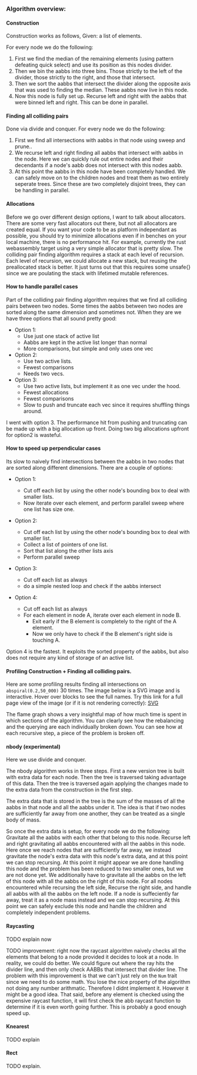
### Algorithm overview:


#### Construction

Construction works as follows, Given: a list of elements.

For every node we do the following:
1. First we find the median of the remaining elements (using pattern defeating quick select) and use its position as this nodes divider.
2. Then we bin the aabbs into three bins. Those strictly to the left of the divider, those strictly to the right, and those that intersect.
3. Then we sort the aabbs that intersect the divider along the opposite axis that was used to finding the median. These aabbs now live in this node.
4. Now this node is fully set up. Recurse left and right with the aabbs that were binned left and right. This can be done in parallel.


#### Finding all colliding pairs

Done via divide and conquer. For every node we do the following:
1) First we find all intersections with aabbs in that node using sweep and prune..
2) We recurse left and right finding all aabbs that intersect with aabbs in the node.
	Here we can quickly rule out entire nodes and their decendants if a node's aabb does not intersect
	with this nodes aabb.
3) At this point the aabbs in this node have been completely handled. We can safely move on to the children nodes 
   and treat them as two entirely seperate trees. Since these are two completely disjoint trees, they can be handling in
   parallel.


#### Allocations

Before we go over different design options, I want to talk about allocators. There are some very fast allocators out
there, but not all allocators are created equal. If you want your code to be as platform independant as possible,
you should try to minimize allocations even if in benches on your local machine, there is no performance hit. For example, currently the rust webassembly target using a very simple allocator that is pretty slow. The colliding pair
finding algorithm requires a stack at each level of recursion. Each level of recursion, we could allocate a new stack,
but reusing the preallocated stack is better. It just turns out that this requires some unsafe{} since we are poulating the stack with lifetimed mutable references. 

#### How to handle parallel cases

Part of the colliding pair finding algorithm requires that we find all colliding pairs between two nodes. 
Some times the aabbs between two nodes are sorted along the same dimension and sometimes not. When they are
we have three options that all sound pretty good:

* Option 1:
	* Use just one stack of active list
	* Aabbs are kept in the active list longer than normal
	* More comparisons, but simple and only uses one vec
* Option 2:
	* Use two active lists. 
	* Fewest comparisons
	* Needs two vecs.
* Option 3:
	* Use two active lists, but implement it as one vec under the hood.
	* Fewest allocations
	* Fewest comparisons
	* Slow to push and truncate each vec since it requires shuffling things around.


I went with option 3. The performance hit from pushing and truncating can be made up with a big allocation up front.
Doing two big allocations upfront for option2 is wasteful.


#### How to speed up perpendicular cases

Its slow to naively find intersections between the aabbs in two nodes that are sorted along different dimensions.
There are a couple of options:

* Option 1:
	* Cut off each list by using the other node's bounding box to deal with smaller lists.
	* Now iterate over each element, and perform parallel sweep where one list has size one.

* Option 2:
	* Cut off each list by using the other node's bounding box to deal with smaller list.
	* Collect a list of pointers of one list. 
	* Sort that list along the other lists axis
	* Perform parallel sweep 

* Option 3:
	* Cut off each list as always
	* do a simple nested loop and check if the aabbs intersect

* Option 4:
	* Cut off each list as always
	* For each element in node A, iterate over each element in node B.
		* Exit early if the B element is completely to the right of the A element.
		* Now we only have to check if the B element's right side is touching A.
		
Option 4 is the fastest. It exploits the sorted property of the aabbs, but also does not require
any kind of storage of an active list.

#### Profiling Construction + Finding all colliding pairs.

Here are some profiling results finding all intersections on `abspiral(0.2,50_000)` 30 times. 
The image below is a SVG image and is interactive. Hover over blocks to see the full names.
Try this link for a full page view of the image (or if it is not rendering correctly): [SVG](graphs/flamegraph.svg)

<object class="p" data="graphs/flamegraph.svg" type="image/svg+xml" style="width: 100%;">
</object>

The flame graph shows a very insightful map of how much time is spent in which sections of the algorithm.
You can clearly see how the rebalancing and the querying are each individually broken down.
You can see how at each recursive step, a piece of the problem is broken off.



#### nbody (experimental)

Here we use divide and conquer.

The nbody algorithm works in three steps. First a new version tree is built with extra data for each node. Then the tree is traversed taking advantage of this data. Then the tree is traversed again applying the changes made to the extra data from the construction in the first step.

The extra data that is stored in the tree is the sum of the masses of all the aabbs in that node and all the aabbs under it. The idea is that if two nodes are sufficiently far away from one another, they can be treated as a single body of mass.

So once the extra data is setup, for every node we do the following:
	Gravitate all the aabbs with each other that belong to this node.
	Recurse left and right gravitating all aabbs encountered with all the aabbs in this node.
		Here once we reach nodes that are sufficiently far away, we instead gravitate the node's extra data with this node's extra data, and at this point we can stop recursing.
	At this point it might appear we are done handling this node and the problem has been reduced to two smaller ones, but we are not done yet. We additionally have to gravitate all the aabbs on the left of this node with all the aabbs on the right of this node.
    For all nodes encountered while recursing the left side,
    	Recurse the right side, and handle all aabbs with all the aabbs on the left node.
    	If a node is suffeciently far away, treat it as a node mass instead and we can stop recursing.
    At this point we can safely exclude this node and handle the children and completely independent problems.



#### Raycasting


TODO explain now

TODO improvement:
right now the raycast algorithm naively checks all the elements that belong to a node provided
it decides to look at a node. In reality, we could do better. We could figure out where the ray
hits the divider line, and then only check AABBs that intersect that divider line. The problem
with this improvement is that we can't just rely on the `Num` trait since we need to do some math.
You lose the nice property of the algorithm not doing any number arithmatic. Therefore I didnt implement
it. However it might be a good idea. That said, before any element is checked using the expensive raycast function, it will first check the abb
raycast function to determine if it is even worth going further. This is probably a good enough speed up.

#### Knearest

TODO explain


#### Rect

TODO explain.


